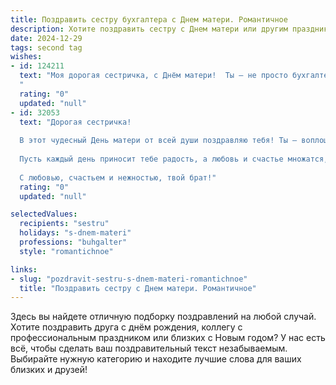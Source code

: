 ```yaml
---
title: Поздравить сестру бухгалтера с Днем матери. Романтичное
description: Хотите поздравить сестру с Днем матери или другим праздником? Наш ИИ создаст незабываемое поздравление, а вы обязательно выделитесь среди других.  
date: 2024-12-29
tags: second tag
wishes:
- id: 124211
  text: "Моя дорогая сестричка, с Днём матери!  Ты – не просто бухгалтер, ты – хранительница домашнего очага,  и твоя любовь и забота – это самые ценные активы нашей семьи.  Пусть в твоём сердце всегда царит  теплота, а жизнь будет наполнена радостью и счастьем, как  идеальный баланс на твоих отчетах.  Я бесконечно люблю тебя и горжусь тобой!
  "
  rating: "0"
  updated: "null"
- id: 32053
  text: "Дорогая сестричка!
  
  В этот чудесный День матери от всей души поздравляю тебя! Ты — воплощение нежности и заботы, и в твоих руках хранится тепло, которое согревает всех вокруг. Как опытный бухгалтер, ты умеешь не только считать, но и дарить жизненные моменты, полные любви и гармонии.
  
  Пусть каждый день приносит тебе радость, а любовь и счастье множатся, как числа в твоих отчетах. Ты — именно та опора, которая наполняет наш дом светом и уютом. Желаю, чтобы каждый миг был для тебя как яркая строка в красивом отчете, полной положительных эмоций и счастливых событий.
  
  С любовью, счастьем и нежностью, твой брат!"
  rating: "0"
  updated: "null"

selectedValues:
  recipients: "sestru"
  holidays: "s-dnem-materi"
  professions: "buhgalter"
  style: "romantichnoe"

links:
- slug: "pozdravit-sestru-s-dnem-materi-romantichnoe"
  title: "Поздравить сестру с Днем матери. Романтичное"
---
```


Здесь вы найдете отличную подборку поздравлений на любой случай.
Хотите поздравить друга с днём рождения, коллегу с профессиональным праздником или близких с Новым годом? У нас есть всё, чтобы сделать ваш поздравительный текст незабываемым. Выбирайте нужную категорию и находите лучшие слова для ваших близких и друзей!
